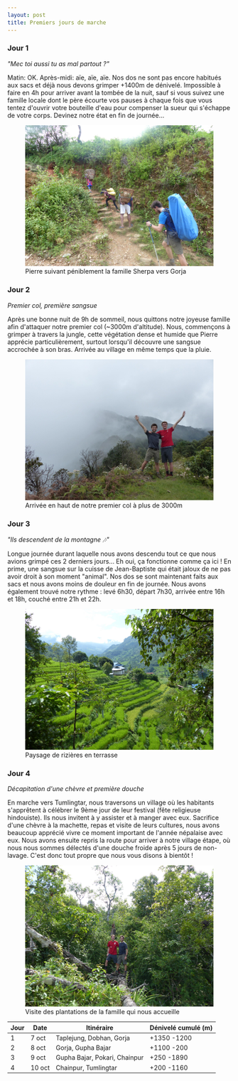 ```yaml
---
layout: post
title: Premiers jours de marche
---
```


### Jour 1

*"Mec toi aussi tu as mal partout ?"*

Matin: OK. Après-midi: aïe, aïe, aïe. Nos dos ne sont pas encore habitués aux sacs et déjà nous devons grimper +1400m de dénivelé. Impossible à faire en 4h pour arriver avant la tombée de la nuit, sauf si vous suivez une famille locale dont le père écourte vos pauses à chaque fois que vous tentez d'ouvrir votre bouteille d'eau pour compenser la sueur qui s'échappe de votre corps. Devinez notre état en fin de journée...


<figure>
   <img src="/media/img/3/galere.jpeg" />
   <figcaption>Pierre suivant péniblement la famille Sherpa vers Gorja</figcaption>
</figure>

### Jour 2

*Premier col, première sangsue*

Après une bonne nuit de 9h de sommeil, nous quittons notre joyeuse famille afin d'attaquer notre premier col (~3000m d'altitude). Nous, commençons à grimper à travers la jungle, cette végétation dense et humide que Pierre apprécie particulièrement, surtout lorsqu'il découvre une sangsue accrochée à son bras. Arrivée au village en même temps que la pluie. 


<figure>
   <img src="/media/img/3/usfog.jpeg" />
   <figcaption>Arrivée en haut de notre premier col à plus de 3000m</figcaption>
</figure>

### Jour 3

*"Ils descendent de la montagne 🎶"*

Longue journée durant laquelle nous avons descendu tout ce que nous avions grimpé ces 2 derniers jours... Eh oui, ça fonctionne comme ça ici ! En prime, une sangsue sur la cuisse de Jean-Baptiste qui était jaloux de ne pas avoir droit à son moment "animal". Nos dos se sont maintenant faits aux sacs et nous avons moins de douleur en fin de journée. Nous avons également trouvé notre rythme : levé 6h30, départ 7h30, arrivée entre 16h et 18h, couché entre 21h et 22h. 


<figure>
   <img src="/media/img/3/riz.jpeg" />
   <figcaption>Paysage de rizières en terrasse</figcaption>
</figure>

### Jour 4

*Décapitation d'une chèvre et première douche*

En marche vers Tumlingtar, nous traversons un village où les habitants s'apprêtent à célébrer le 9ème jour de leur festival (fête religieuse hindouiste). Ils nous invitent à y assister et à manger avec eux. Sacrifice d'une chèvre à la machette, repas et visite de leurs cultures, nous avons beaucoup apprécié vivre ce moment important de l'année népalaise avec eux. Nous avons ensuite repris la route pour arriver à notre village étape, où nous nous sommes délectés d'une douche froide après 5 jours de non-lavage. C'est donc tout propre que nous vous disons à bientôt !


<figure>
   <img src="/media/img/3/ustree.jpeg" />
   <figcaption>Visite des plantations de la famille qui nous accueille</figcaption>
</figure>

Jour | Date | Itinéraire | Dénivelé cumulé (m)
--- | --- | --- | --- 
1 | 7 oct | Taplejung, Dobhan, Gorja | +1350 -1200
2 | 8 oct | Gorja, Gupha Bajar | +1100 -200
3 | 9 oct | Gupha Bajar, Pokari, Chainpur | +250 -1890
4 | 10 oct | Chainpur, Tumlingtar | +200 -1160
